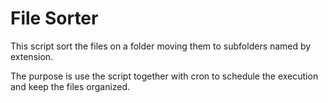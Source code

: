 # File Sorter

This script sort the files on a folder moving them to subfolders named by extension.

The purpose is use the script together with cron to schedule the execution and keep the files organized.
